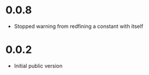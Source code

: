 # 0.0.8

* Stopped warning from redfining a constant with itself

# 0.0.2

* Initial public version
